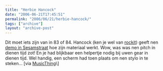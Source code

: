 ```yaml
---
title: "Herbie Hancock"
date: "2006-06-21T17:45:51"
permalink: "2006/06/21/herbie-hancock/"
tags: ["archive"]
layout: "archive-post"
---
```

Dit moet iets zijn van in 83 of 84. Hancock (ken je wel van [rockit](http://www.youtube.com/watch?v=-dvc5ibmbcQ "http://www.youtube.com/watch?v=-dvc5ibmbcQ")) geeft nen [demo in Sesamstraat](http://www.youtube.com/watch?v=gn1LW3wyRrc "http://www.youtube.com/watch?v=gn1LW3wyRrc") hoe zijn materiaal werkt. Wow, was was nen pitch in dienen tijd zot! En je had blijkbaar een helpertje nodig bij uwen gear in dienen tijd. Wel handig, een scherm had toen plaats om nen stylo in te steken… \[via [MusicThing](http://musicthing.blogspot.com/2006/06/herbie-hancock-on-sesame-street.html "http://musicthing.blogspot.com/2006/06/herbie-hancock-on-sesame-street.html")\]
